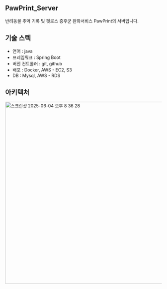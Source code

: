 
## PawPrint_Server
반려동물 추억 기록 및 펫로스 증후군 완화서비스 PawPrint의 서버입니다. <br>

## 기술 스텍

- 언어 : java
- 프레임워크 : Spring Boot
- 버전 컨트롤러 : git, github
- 배포 : Docker, AWS - EC2, S3
- DB : Mysql, AWS - RDS

## 아키텍처
<img width="583" alt="스크린샷 2025-06-04 오후 8 36 28" src="https://github.com/user-attachments/assets/e96d1a34-f0ac-40ff-a513-da6120ab7bfc" />
